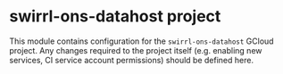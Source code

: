 # swirrl-ons-datahost project

This module contains configuration for the `swirrl-ons-datahost` GCloud project. Any changes required to the project
itself (e.g. enabling new services, CI service account permissions) should be defined here.